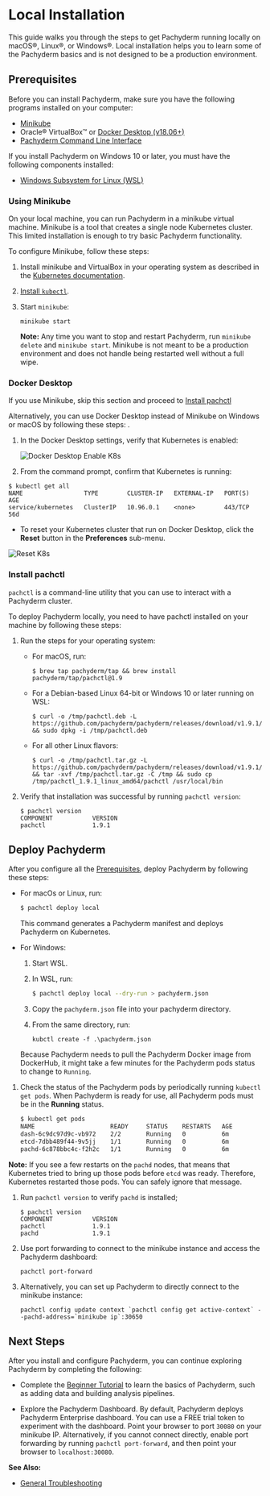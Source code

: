 # Local Installation

This guide walks you through the steps to get Pachyderm running locally
on macOS®, Linux®, or Windows®. Local installation helps you to learn
some of the Pachyderm basics and is not designed to be a production
environment.

## Prerequisites

Before you can install Pachyderm, make sure you have the following
programs installed on your computer:

- [Minikube](#minikube)
- Oracle® VirtualBox™ or [Docker Desktop (v18.06+)](#docker-desktop)
- [Pachyderm Command Line Interface](#pachctl)

If you install Pachyderm on Windows 10 or later, you must have the following
components installed:

- [Windows Subsystem for Linux (WSL)](https://docs.microsoft.com/en-us/windows/wsl/install-win10)


### Using Minikube

On your local machine, you can run Pachyderm in a minikube virtual machine.
Minikube is a tool that creates a single node Kubernetes cluster. This limited
installation is enough to try basic Pachyderm functionality.

To configure Minikube, follow these steps:

1. Install minikube and VirtualBox in your operating system as described in the
[Kubernetes documentation](http://kubernetes.io/docs/getting-started-guides/minikube).
1. [Install `kubectl`](https://kubernetes.io/docs/tasks/tools/install-kubectl/).
1. Start `minikube`:

   ```shell
   minikube start
   ```

   **Note:** Any time you want to stop and restart Pachyderm, run `minikube delete`
   and `minikube start`. Minikube is not meant to be a production environment
   and does not handle being restarted well without a full wipe.

### Docker Desktop

If you use Minikube, skip this section and proceed to [Install pachctl](#install-pachctl)

Alternatively, you can use Docker Desktop instead of Minikube on Windows or macOS
by following these steps:
.
1. In the Docker Desktop settings, verify that Kubernetes is enabled:

   ![Docker Desktop Enable K8s](Docker_Desktop_Enable_k8s.png)

1. From the command prompt, confirm that Kubernetes is running:

```
$ kubectl get all
NAME                 TYPE        CLUSTER-IP   EXTERNAL-IP   PORT(S)   AGE
service/kubernetes   ClusterIP   10.96.0.1    <none>        443/TCP   56d
```

   * To reset your Kubernetes cluster that run on Docker Desktop, click
   the **Reset** button in the **Preferences** sub-menu.

   ![Reset K8s](DFD_Reset_K8s.png)

### Install pachctl

`pachctl` is a command-line utility that you can use to interact
with a Pachyderm cluster.

To deploy Pachyderm locally, you need
to have pachctl installed on your machine by following these steps:

1. Run the steps for your operating system:

   * For macOS, run:

     ```shell
     $ brew tap pachyderm/tap && brew install pachyderm/tap/pachctl@1.9
     ```

   * For a Debian-based Linux 64-bit or Windows 10 or later running on
   WSL:

     ```
     $ curl -o /tmp/pachctl.deb -L https://github.com/pachyderm/pachyderm/releases/download/v1.9.1/pachctl_1.9.1_amd64.deb && sudo dpkg -i /tmp/pachctl.deb
     ```

   * For all other Linux flavors:

     ```
     $ curl -o /tmp/pachctl.tar.gz -L https://github.com/pachyderm/pachyderm/releases/download/v1.9.1/pachctl_1.9.1_linux_amd64.tar.gz && tar -xvf /tmp/pachctl.tar.gz -C /tmp && sudo cp /tmp/pachctl_1.9.1_linux_amd64/pachctl /usr/local/bin
     ```

1. Verify that installation was successful by running `pachctl version`:

   ```
   $ pachctl version
   COMPONENT           VERSION
   pachctl             1.9.1
   ```

## Deploy Pachyderm

After you configure all the [Prerequisites](#prerequisites),
deploy Pachyderm by following these steps:

* For macOs or Linux, run:

   ```sh
   $ pachctl deploy local
   ```
   This command generates a Pachyderm manifest and deploys Pachyderm on
   Kubernetes.

* For Windows:

  1. Start WSL.
  1. In WSL, run:

     ```sh
     $ pachctl deploy local --dry-run > pachyderm.json
     ```

  1. Copy the `pachyderm.json` file into your pachyderm directory.
  1. From the same directory, run:

     ```
     kubctl create -f .\pachyderm.json
     ```

  Because Pachyderm needs to pull the Pachyderm Docker image
  from DockerHub, it might take a few minutes for the Pachyderm pods status
  to change to `Running`.

1. Check the status of the Pachyderm pods by periodically
running `kubectl get pods`. When Pachyderm is ready for use,
all Pachyderm pods must be in the **Running** status.


   ```sh
   $ kubectl get pods
   NAME                     READY     STATUS    RESTARTS   AGE
   dash-6c9dc97d9c-vb972    2/2       Running   0          6m
   etcd-7dbb489f44-9v5jj    1/1       Running   0          6m
   pachd-6c878bbc4c-f2h2c   1/1       Running   0          6m
   ```

**Note:** If you see a few restarts on the `pachd` nodes, that means that
Kubernetes tried to bring up those pods before `etcd` was ready. Therefore,
Kubernetes restarted those pods. You can safely ignore that message.

1. Run `pachctl version` to verify `pachd` is installed;

   ```shell
   $ pachctl version
   COMPONENT           VERSION
   pachctl             1.9.1
   pachd               1.9.1
   ```

1. Use port forwarding to connect to the minikube instance and access
the Pachyderm dashboard:

   ```
   pachctl port-forward
   ```

1. Alternatively, you can set up Pachyderm to directly connect to
the minikube instance:

   ```
   pachctl config update context `pachctl config get active-context` --pachd-address=`minikube ip`:30650
   ```

## Next Steps

After you install and configure Pachyderm,
you can continue exploring Pachyderm by completing the following:

* Complete the [Beginner Tutorial](./beginner_tutorial.html)
to learn the basics of Pachyderm, such as adding data and building
analysis pipelines.

* Explore the Pachyderm Dashboard.
  By default, Pachyderm deploys Pachyderm Enterprise dashboard. You can
  use a FREE trial token to experiment with the dashboard. Point your
  browser to port `30080` on your minikube IP.
  Alternatively, if you cannot connect directly, enable port forwarding
  by running `pachctl port-forward`, and then point your browser to
  `localhost:30080`.

**See Also:**

- [General Troubleshooting](../managing_pachyderm/general_troubleshooting.html)
